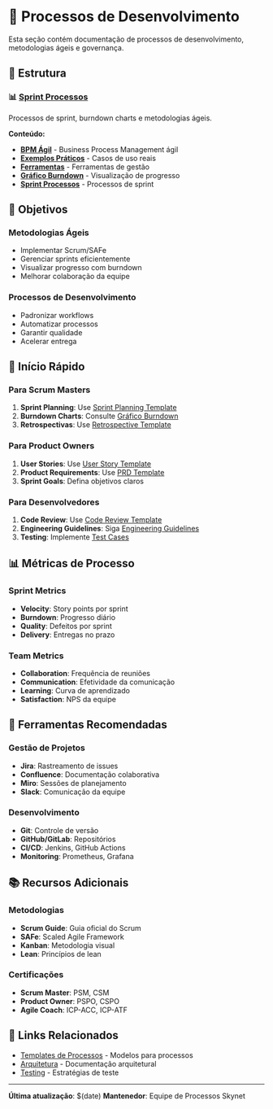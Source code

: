 # 🚀 Processos de Desenvolvimento

Esta seção contém documentação de processos de desenvolvimento, metodologias ágeis e governança.

## 📁 Estrutura

### 📊 [Sprint Processos](sprint-processos-burndown/README.md)
Processos de sprint, burndown charts e metodologias ágeis.

**Conteúdo:**
- **[BPM Ágil](sprint-processos-burndown/bpm-agil/README.md)** - Business Process Management ágil
- **[Exemplos Práticos](sprint-processos-burndown/exemplos-praticos/README.md)** - Casos de uso reais
- **[Ferramentas](sprint-processos-burndown/ferramentas/README.md)** - Ferramentas de gestão
- **[Gráfico Burndown](sprint-processos-burndown/grafico-burndown/README.md)** - Visualização de progresso
- **[Sprint Processos](sprint-processos-burndown/sprint-processos/README.md)** - Processos de sprint

## 🎯 Objetivos

### Metodologias Ágeis
- Implementar Scrum/SAFe
- Gerenciar sprints eficientemente
- Visualizar progresso com burndown
- Melhorar colaboração da equipe

### Processos de Desenvolvimento
- Padronizar workflows
- Automatizar processos
- Garantir qualidade
- Acelerar entrega

## 🚀 Início Rápido

### Para Scrum Masters
1. **Sprint Planning**: Use [Sprint Planning Template](../templates/processes/sprint-planning-template.md)
2. **Burndown Charts**: Consulte [Gráfico Burndown](sprint-processos-burndown/grafico-burndown/README.md)
3. **Retrospectivas**: Use [Retrospective Template](../templates/processes/retrospective-template.md)

### Para Product Owners
1. **User Stories**: Use [User Story Template](../templates/user-story-template.md)
2. **Product Requirements**: Use [PRD Template](../templates/prd-template.md)
3. **Sprint Goals**: Defina objetivos claros

### Para Desenvolvedores
1. **Code Review**: Use [Code Review Template](../templates/code-review-template.md)
2. **Engineering Guidelines**: Siga [Engineering Guidelines](../templates/engineering-guidelines-template.md)
3. **Testing**: Implemente [Test Cases](../templates/testing/test-case-template.md)

## 📊 Métricas de Processo

### Sprint Metrics
- **Velocity**: Story points por sprint
- **Burndown**: Progresso diário
- **Quality**: Defeitos por sprint
- **Delivery**: Entregas no prazo

### Team Metrics
- **Collaboration**: Frequência de reuniões
- **Communication**: Efetividade da comunicação
- **Learning**: Curva de aprendizado
- **Satisfaction**: NPS da equipe

## 🔧 Ferramentas Recomendadas

### Gestão de Projetos
- **Jira**: Rastreamento de issues
- **Confluence**: Documentação colaborativa
- **Miro**: Sessões de planejamento
- **Slack**: Comunicação da equipe

### Desenvolvimento
- **Git**: Controle de versão
- **GitHub/GitLab**: Repositórios
- **CI/CD**: Jenkins, GitHub Actions
- **Monitoring**: Prometheus, Grafana

## 📚 Recursos Adicionais

### Metodologias
- **Scrum Guide**: Guia oficial do Scrum
- **SAFe**: Scaled Agile Framework
- **Kanban**: Metodologia visual
- **Lean**: Princípios de lean

### Certificações
- **Scrum Master**: PSM, CSM
- **Product Owner**: PSPO, CSPO
- **Agile Coach**: ICP-ACC, ICP-ATF

## 🔗 Links Relacionados

- [Templates de Processos](../templates/processes/) - Modelos para processos
- [Arquitetura](../architecture/README.md) - Documentação arquitetural
- [Testing](../testing/README.md) - Estratégias de teste

---

**Última atualização**: $(date)
**Mantenedor**: Equipe de Processos Skynet
